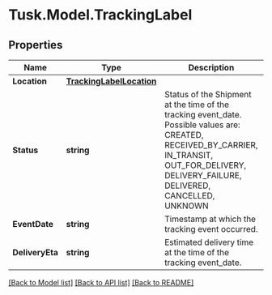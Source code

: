 # Tusk.Model.TrackingLabel

## Properties

Name | Type | Description | Notes
------------ | ------------- | ------------- | -------------
**Location** | [**TrackingLabelLocation**](TrackingLabelLocation.md) |  | [optional] 
**Status** | **string** | Status of the Shipment at the time of the tracking event_date. Possible values are: CREATED, RECEIVED_BY_CARRIER, IN_TRANSIT, OUT_FOR_DELIVERY, DELIVERY_FAILURE, DELIVERED, CANCELLED, UNKNOWN | [optional] 
**EventDate** | **string** | Timestamp at which the tracking event occurred. | [optional] 
**DeliveryEta** | **string** | Estimated delivery time at the time of the tracking event_date. | [optional] 

[[Back to Model list]](../README.md#documentation-for-models) [[Back to API list]](../README.md#documentation-for-api-endpoints) [[Back to README]](../README.md)

